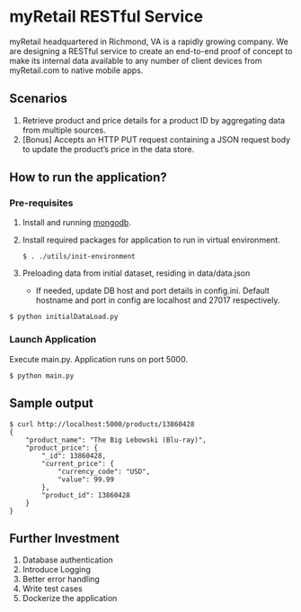# myRetail RESTful Service

myRetail headquartered in Richmond, VA is a rapidly growing company. We are designing a RESTful service to create an end-to-end proof of concept to make its internal data available to any number of client devices from myRetail.com to native mobile apps.

## Scenarios

1.	Retrieve product and price details for a product ID by aggregating data from multiple sources. 
2.	[Bonus] Accepts an HTTP PUT request containing a JSON request body to update the product’s price in the data store. 

## How to run the application? 

### Pre-requisites
1. Install and running [mongodb](https://docs.mongodb.com/manual/installation/).
2. Install required packages for application to run in virtual environment. 

    ```
    $ . ./utils/init-environment
    ```
     
3.  Preloading data from initial dataset, residing in data/data.json
    
    - If needed, update DB host and port details in config.ini. Default hostname and port in config are localhost and 27017 respectively.  
```
$ python initialDataLoad.py
```

### Launch Application
Execute main.py. Application runs on port 5000. 

```
$ python main.py
```

## Sample output

```
$ curl http://localhost:5000/products/13860428
{
    "product_name": "The Big Lebowski (Blu-ray)",
    "product_price": {
        "_id": 13860428,
        "current_price": {
            "currency_code": "USD",
            "value": 99.99
        },
        "product_id": 13860428
    }
}                                        
``` 

## Further Investment

1. Database authentication
2. Introduce Logging 
3. Better error handling  
4. Write test cases
5. Dockerize the application 